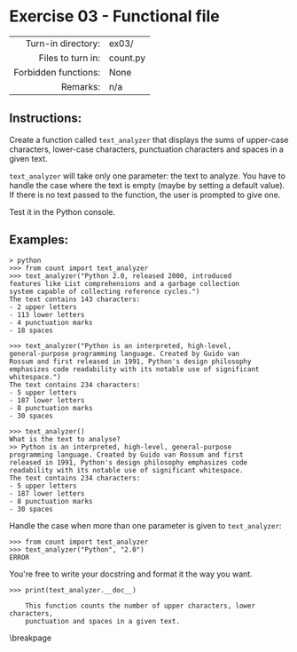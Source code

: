 # Exercise 03 - Functional file

|                         |                    |
| -----------------------:| ------------------ |
|   Turn-in directory:    |  ex03/              |
|   Files to turn in:     |  count.py          |
|   Forbidden functions:  |  None              |
|   Remarks:              |  n/a               |

## Instructions:

Create a function called `text_analyzer` that displays the sums of upper-case characters, lower-case characters, punctuation characters and spaces in a given text.

`text_analyzer` will take only one parameter: the text to analyze. You have to handle the case where the text is empty (maybe by setting a default value). If there is no text passed to the function, the user is prompted to give one.

Test it in the Python console.

## Examples:

```console
> python
>>> from count import text_analyzer
>>> text_analyzer("Python 2.0, released 2000, introduced 
features like List comprehensions and a garbage collection
system capable of collecting reference cycles.")
The text contains 143 characters:
- 2 upper letters
- 113 lower letters
- 4 punctuation marks
- 18 spaces

>>> text_analyzer("Python is an interpreted, high-level,
general-purpose programming language. Created by Guido van
Rossum and first released in 1991, Python's design philosophy
emphasizes code readability with its notable use of significant
whitespace.")
The text contains 234 characters:
- 5 upper letters
- 187 lower letters
- 8 punctuation marks
- 30 spaces

>>> text_analyzer()
What is the text to analyse?
>> Python is an interpreted, high-level, general-purpose
programming language. Created by Guido van Rossum and first
released in 1991, Python's design philosophy emphasizes code
readability with its notable use of significant whitespace.
The text contains 234 characters:
- 5 upper letters
- 187 lower letters
- 8 punctuation marks
- 30 spaces
```

Handle the case when more than one parameter is given to `text_analyzer`:

```console
>>> from count import text_analyzer
>>> text_analyzer("Python", "2.0")
ERROR
```

You're free to write your docstring and format it the way you want.

```console
>>> print(text_analyzer.__doc__)

    This function counts the number of upper characters, lower characters,
    punctuation and spaces in a given text.
```

\breakpage
